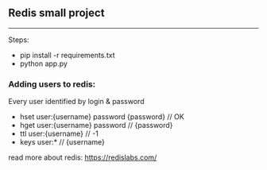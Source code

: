 ## Redis small project
<hr>
Steps:

- pip install -r requirements.txt
- python app.py

### Adding users to redis:

Every user identified by login & password
- hset user:{username} password {password} // OK
- hget user:{username} password // {password}
- ttl user:{username} // -1
- keys user:* // {username}

read more about redis: https://redislabs.com/
